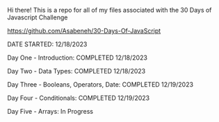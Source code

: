 Hi there! This is a repo for all of my files associated with the 30 Days of Javascript Challenge

https://github.com/Asabeneh/30-Days-Of-JavaScript 

DATE STARTED: 12/18/2023

Day One - Introduction: COMPLETED 12/18/2023

Day Two - Data Types: COMPLETED 12/18/2023

Day Three - Booleans, Operators, Date: COMPLETED 12/19/2023

Day Four - Conditionals: COMPLETED 12/19/2023

Day Five - Arrays: In Progress
